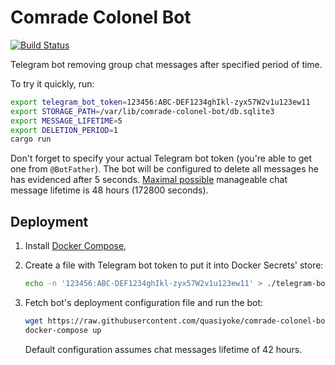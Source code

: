 # Comrade Colonel Bot

[![Build Status](https://travis-ci.com/quasiyoke/comrade-colonel-bot.svg?branch=master)](https://travis-ci.com/quasiyoke/comrade-colonel-bot)

Telegram bot removing group chat messages after specified period of time.

To try it quickly, run:

```sh
export telegram_bot_token=123456:ABC-DEF1234ghIkl-zyx57W2v1u123ew11
export STORAGE_PATH=/var/lib/comrade-colonel-bot/db.sqlite3
export MESSAGE_LIFETIME=5
export DELETION_PERIOD=1
cargo run
```

Don't forget to specify your actual Telegram bot token (you're able to get one from `@BotFather`). The bot will be configured to delete all messages he has evidenced after 5 seconds. [Maximal possible](https://core.telegram.org/bots/api#deletemessage) manageable chat message lifetime is 48 hours (172800 seconds).

## Deployment

1. Install [Docker Compose](https://docs.docker.com/compose/install/),

1. Create a file with Telegram bot token to put it into Docker Secrets' store:

   ```sh
   echo -n '123456:ABC-DEF1234ghIkl-zyx57W2v1u123ew11' > ./telegram-bot-token
   ```

1. Fetch bot's deployment configuration file and run the bot:

   ```sh
   wget https://raw.githubusercontent.com/quasiyoke/comrade-colonel-bot/master/docker-compose.yml
   docker-compose up
   ```

   Default configuration assumes chat messages lifetime of 42 hours.
